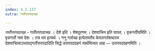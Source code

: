 ```yaml
---
index: 4.2.137
sutra: गर्तोत्तरपदाच्छः

---
```

_गर्तोत्तरपदाच्छः_ - गर्तोत्तरपदाच्छः । देशे इति । शेषपूरणम् । देशवाचिन इति यावत् । वृकगर्तीयमिति । वृकगर्तो नाम देशः । तत्र भव इत्यर्थः । ननु गर्ताच्छ इत्येतावतैव केवलगर्तशब्दस्य देशवाचित्वाऽभावाद्गर्तोत्तरपदादिति सिद्धे उत्तरपदग्रहणं व्यर्थमित्यत आह — उत्तरपदग्रहणमिति ।